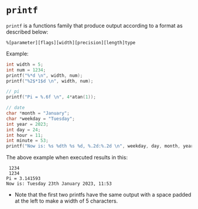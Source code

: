 # `printf`

`printf` is a functions family that produce output according to a format as described below: 

```
%[parameter][flags][width][precision][length]type
```

Example: 
```c
int width = 5;
int num = 1234;
printf("%*d \n", width, num);
printf("%2$*1$d \n", width, num);

// pi
printf("Pi = %.6f \n", 4*atan(1));

// date
char *month = "January";
char *weekday = "Tuesday";
int year = 2023;
int day = 24;
int hour = 11;
int minute = 53;
printf("Now is: %s %dth %s %d, %.2d:%.2d \n", weekday, day, month, year, hour, minute);
```
The above example when executed results in this:
```
 1234
 1234
Pi = 3.141593 
Now is: Tuesday 23th January 2023, 11:53
```

* Note that the first two printfs have the same output with a space padded at the left to make a width of 5 characters.
